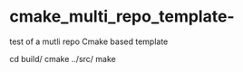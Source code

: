 # cmake_multi_repo_template-
test of a mutli repo Cmake based template

cd build/
cmake ../src/
make

